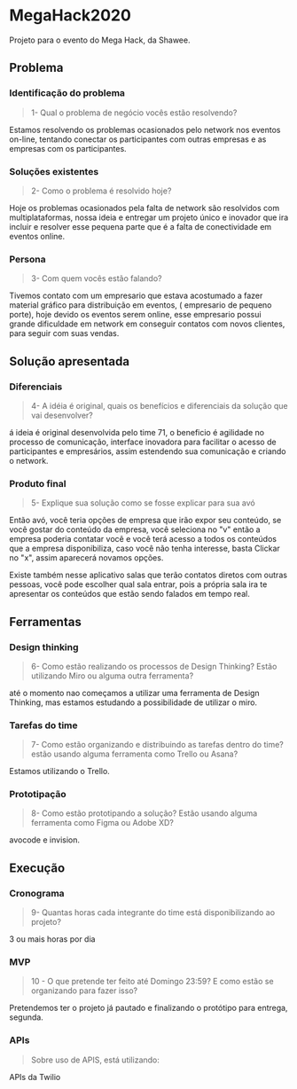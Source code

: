 # MegaHack2020

Projeto para o evento do Mega Hack, da Shawee.

## Problema

### Identificação do problema

> 1- Qual o problema de negócio vocês estão resolvendo?

Estamos resolvendo os problemas ocasionados pelo network nos eventos on-line, tentando conectar os participantes com outras empresas e as empresas com os participantes.

### Soluções existentes

> 2- Como o problema é resolvido hoje?

Hoje os problemas ocasionados pela falta de network são resolvidos com multiplataformas,  nossa ideia e entregar um projeto único e inovador que ira incluir e resolver esse pequena parte que é a falta de conectividade em eventos online.

### Persona

> 3- Com quem vocês estão falando?

Tivemos contato com um empresario que estava acostumado a fazer material gráfico para distribuição em eventos, ( empresario de pequeno porte), hoje devido os eventos serem online, esse empresario possui grande dificuldade em network em conseguir contatos com novos clientes, para seguir com suas vendas.

## Solução apresentada

### Diferenciais

> 4- A idéia é original, quais os benefícios e diferenciais da solução que vai desenvolver?

á ideia é original desenvolvida pelo time 71, o beneficio é agilidade no processo de comunicação, interface inovadora para facilitar o acesso de participantes e empresários, assim estendendo sua comunicação e criando o network.

### Produto final

> 5- Explique sua solução como se fosse explicar para sua avó

Então avó, você teria opções de empresa que irão expor seu conteúdo, se você gostar do conteúdo da empresa, você seleciona no "v" então a empresa poderia contatar você e você terá acesso a todos os conteúdos que a empresa disponibiliza, caso você não tenha interesse, basta Clickar no "x", assim aparecerá novamos opções.

Existe também nesse aplicativo salas que terão contatos diretos com outras pessoas, você pode escolher qual sala entrar, pois a própria sala ira te apresentar os conteúdos que estão sendo falados em tempo real.

## Ferramentas

### Design thinking

> 6- Como estão realizando os processos de Design Thinking? Estão utilizando Miro ou alguma outra ferramenta?

até o momento nao começamos a utilizar uma ferramenta de Design Thinking, mas estamos estudando a possibilidade de utilizar o miro.

### Tarefas do time

> 7- Como estão organizando e distribuindo as tarefas dentro do time? estão usando alguma ferramenta como Trello ou Asana?

Estamos utilizando o Trello.

### Prototipação

> 8- Como estão prototipando a solução? Estão usando alguma ferramenta como Figma ou Adobe XD?

avocode e invision.

## Execução

### Cronograma

> 9- Quantas horas cada integrante do time está disponibilizando ao projeto?

3 ou mais horas por dia

### MVP

> 10 - O que pretende ter feito até Domingo 23:59? E como estão se organizando para fazer isso?

Pretendemos ter o projeto já pautado e finalizando o protótipo para entrega, segunda.

### APIs

> Sobre uso de APIS, está utilizando:

APIs da Twilio
